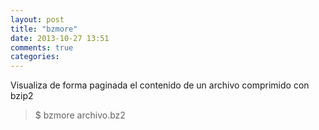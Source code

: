```yaml
---
layout: post
title: "bzmore"
date: 2013-10-27 13:51
comments: true
categories: 
---
```

Visualiza de forma paginada el contenido de un archivo comprimido con bzip2

>$ bzmore archivo.bz2

